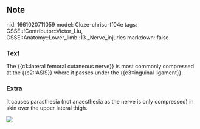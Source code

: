 ## Note
nid: 1661020711059
model: Cloze-chrisc-ff04e
tags: GSSE::!Contributor::Victor_Liu, GSSE::Anatomy::Lower_limb::13._Nerve_injuries
markdown: false

### Text
<div>
  The {{c1::lateral femoral cutaneous nerve}} is most commonly
  compressed at the {{c2::ASIS}} where it passes under the
  {{c3::inguinal ligament}}.
</div>

### Extra
It causes parasthesia (not anaesthesia as the nerve is only
compressed) in skin over the upper lateral thigh.
<div><img src=
"paste-835a4a0f9e60ae8dd3be96d5b389773f4466e508.jpg"></div>
